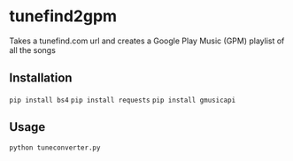 # tunefind2gpm
Takes a tunefind.com url and creates a Google Play Music (GPM) playlist of all the songs

## Installation
`pip install bs4`
`pip install requests`
`pip install gmusicapi`

## Usage
`python tuneconverter.py`
